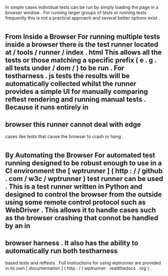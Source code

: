 In
simple
cases
individual
tests
can
be
run
by
simply
loading
the
page
in
a
browser
window
.
For
running
larger
groups
of
tests
or
running
tests
frequently
this
is
not
a
practical
approach
and
several
better
options
exist
.
#
#
From
Inside
a
Browser
For
running
multiple
tests
inside
a
browser
there
is
the
test
runner
located
at
/
tools
/
runner
/
index
.
html
This
allows
all
the
tests
or
those
matching
a
specific
prefix
(
e
.
g
.
all
tests
under
/
dom
/
)
to
be
run
.
For
testharness
.
js
tests
the
results
will
be
automatically
collected
whilst
the
runner
provides
a
simple
UI
for
manually
comparing
reftest
rendering
and
running
manual
tests
.
Because
it
runs
entirely
in
-
browser
this
runner
cannot
deal
with
edge
-
cases
like
tests
that
cause
the
browser
to
crash
or
hang
.
#
#
By
Automating
the
Browser
For
automated
test
running
designed
to
be
robust
enough
to
use
in
a
CI
environment
the
[
wptrunner
]
(
http
:
/
/
github
.
com
/
w3c
/
wptrunner
)
test
runner
can
be
used
.
This
is
a
test
runner
written
in
Python
and
designed
to
control
the
browser
from
the
outside
using
some
remote
control
protocol
such
as
WebDriver
.
This
allows
it
to
handle
cases
such
as
the
browser
crashing
that
connot
be
handled
by
an
in
-
browser
harness
.
It
also
has
the
ability
to
automatically
run
both
testharness
-
based
tests
and
reftests
.
Full
instructions
for
using
wptrunner
are
provided
in
its
own
[
documentation
]
(
http
:
/
/
wptrunner
.
readthedocs
.
org
)
.
